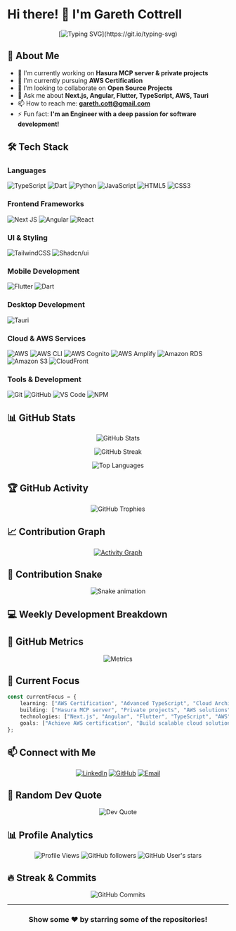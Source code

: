 # Hi there! 👋 I'm Gareth Cottrell

<div align="center">
  
[![Typing SVG](https://readme-typing-svg.herokuapp.com?font=Fira+Code&pause=1000&color=2196F3&center=true&vCenter=true&width=435&lines=Software+Engineer;Full+Stack+%26+Mobile+Developer;Next.js+%7C+Angular+%7C+Flutter;AWS+Cloud+Enthusiast;Welcome+to+my+GitHub+profile!)](https://git.io/typing-svg)

</div>

## 🚀 About Me

- 🔭 I'm currently working on **Hasura MCP server & private projects**
- 🌱 I'm currently pursuing **AWS Certification**
- 👯 I'm looking to collaborate on **Open Source Projects**
- 💬 Ask me about **Next.js, Angular, Flutter, TypeScript, AWS, Tauri**
- 📫 How to reach me: **gareth.cott@gmail.com**
- ⚡ Fun fact: **I'm an Engineer with a deep passion for software development!**

## 🛠️ Tech Stack

### Languages
![TypeScript](https://img.shields.io/badge/typescript-%23007ACC.svg?style=for-the-badge&logo=typescript&logoColor=white)
![Dart](https://img.shields.io/badge/dart-%230175C2.svg?style=for-the-badge&logo=dart&logoColor=white)
![Python](https://img.shields.io/badge/python-3670A0?style=for-the-badge&logo=python&logoColor=ffdd54)
![JavaScript](https://img.shields.io/badge/javascript-%23323330.svg?style=for-the-badge&logo=javascript&logoColor=%23F7DF1E)
![HTML5](https://img.shields.io/badge/html5-%23E34F26.svg?style=for-the-badge&logo=html5&logoColor=white)
![CSS3](https://img.shields.io/badge/css3-%231572B6.svg?style=for-the-badge&logo=css3&logoColor=white)

### Frontend Frameworks
![Next JS](https://img.shields.io/badge/Next-black?style=for-the-badge&logo=next.js&logoColor=white)
![Angular](https://img.shields.io/badge/angular-%23DD0031.svg?style=for-the-badge&logo=angular&logoColor=white)
![React](https://img.shields.io/badge/react-%2320232a.svg?style=for-the-badge&logo=react&logoColor=%2361DAFB)

### UI & Styling
![TailwindCSS](https://img.shields.io/badge/tailwindcss-%2338B2AC.svg?style=for-the-badge&logo=tailwind-css&logoColor=white)
![Shadcn/ui](https://img.shields.io/badge/shadcn%2Fui-000000?style=for-the-badge&logo=shadcnui&logoColor=white)

### Mobile Development
![Flutter](https://img.shields.io/badge/Flutter-%2302569B.svg?style=for-the-badge&logo=Flutter&logoColor=white)
![Dart](https://img.shields.io/badge/dart-%230175C2.svg?style=for-the-badge&logo=dart&logoColor=white)

### Desktop Development
![Tauri](https://img.shields.io/badge/tauri-%2324C8DB.svg?style=for-the-badge&logo=tauri&logoColor=%23FFFFFF)

### Cloud & AWS Services
![AWS](https://img.shields.io/badge/AWS-%23FF9900.svg?style=for-the-badge&logo=amazon-aws&logoColor=white)
![AWS CLI](https://img.shields.io/badge/AWS%20CLI-232F3E?style=for-the-badge&logo=amazon-aws&logoColor=white)
![AWS Cognito](https://img.shields.io/badge/AWS%20Cognito-FF9900?style=for-the-badge&logo=amazon-aws&logoColor=white)
![AWS Amplify](https://img.shields.io/badge/AWS%20Amplify-FF9900?style=for-the-badge&logo=aws-amplify&logoColor=white)
![Amazon RDS](https://img.shields.io/badge/Amazon%20RDS-527FFF?style=for-the-badge&logo=amazon-rds&logoColor=white)
![Amazon S3](https://img.shields.io/badge/Amazon%20S3-569A31?style=for-the-badge&logo=amazon-s3&logoColor=white)
![CloudFront](https://img.shields.io/badge/CloudFront-232F3E?style=for-the-badge&logo=amazon-aws&logoColor=white)

### Tools & Development
![Git](https://img.shields.io/badge/git-%23F05033.svg?style=for-the-badge&logo=git&logoColor=white)
![GitHub](https://img.shields.io/badge/github-%23121011.svg?style=for-the-badge&logo=github&logoColor=white)
![VS Code](https://img.shields.io/badge/Visual%20Studio%20Code-0078d4.svg?style=for-the-badge&logo=visual-studio-code&logoColor=white)
![NPM](https://img.shields.io/badge/NPM-%23CB3837.svg?style=for-the-badge&logo=npm&logoColor=white)

## 📊 GitHub Stats

<div align="center">
  
![GitHub Stats](https://github-readme-stats.vercel.app/api?username=GarethCott&theme=github_dark&hide_border=true&include_all_commits=true&count_private=true&show_icons=true)

![GitHub Streak](https://github-readme-streak-stats.herokuapp.com/?user=GarethCott&theme=github-dark-blue&hide_border=true)

![Top Languages](https://github-readme-stats.vercel.app/api/top-langs/?username=GarethCott&theme=github_dark&hide_border=true&layout=compact)

</div>

## 🏆 GitHub Activity

<div align="center">
  
![GitHub Trophies](https://github-profile-trophy.vercel.app/?username=GarethCott&theme=github_dark&no-frame=true&no-bg=true&margin-w=4&row=1)

</div>

## 📈 Contribution Graph

<div align="center">
  
[![Activity Graph](https://github-readme-activity-graph.vercel.app/graph?username=GarethCott&theme=github-compact&hide_border=true)](https://github.com/ashutosh00710/github-readme-activity-graph)

</div>

## 🐍 Contribution Snake

<div align="center">
  
![Snake animation](https://github.com/GarethCott/GarethCott/blob/output/github-contribution-grid-snake.svg)

</div>

## 💻 Weekly Development Breakdown

<div align="center">
  
<!--START_SECTION:waka-->
<!--END_SECTION:waka-->

</div>

## 🎯 GitHub Metrics

<div align="center">
  
![Metrics](https://metrics.lecoq.io/GarethCott?template=classic&base.header=0&base.activity=0&base.community=0&base.repositories=0&base.metadata=0&languages=1&lines=1&achievements=1&notable=1&languages.limit=8&languages.sections=most-used&languages.colors=github&languages.threshold=0%25&languages.indepth=false&languages.analysis.timeout=15&languages.categories=markup%2C%20programming&languages.recent.categories=markup%2C%20programming&languages.recent.load=300&languages.recent.days=14&lines.sections=base&lines.repositories.limit=4&lines.history.limit=1&achievements.threshold=C&achievements.secrets=true&achievements.display=detailed&achievements.limit=0&notable.from=organization&notable.repositories=false&config.timezone=Europe%2FLondon)

</div>

## 🎯 Current Focus

```typescript
const currentFocus = {
    learning: ["AWS Certification", "Advanced TypeScript", "Cloud Architecture"],
    building: ["Hasura MCP server", "Private projects", "AWS solutions"],
    technologies: ["Next.js", "Angular", "Flutter", "TypeScript", "AWS", "Tailwind", "Shadcn/ui"],
    goals: ["Achieve AWS certification", "Build scalable cloud solutions"]
};
```

## 📫 Connect with Me

<div align="center">
  
[![LinkedIn](https://img.shields.io/badge/LinkedIn-%230077B5.svg?logo=linkedin&logoColor=white)](https://linkedin.com/in/gareth-cottrell)
[![GitHub](https://img.shields.io/badge/GitHub-%23121011.svg?logo=github&logoColor=white)](https://github.com/GarethCott)
[![Email](https://img.shields.io/badge/Email-D14836?style=for-the-badge&logo=gmail&logoColor=white)](mailto:gareth.cott@gmail.com)

</div>

## 🎲 Random Dev Quote
<div align="center">
  
![Dev Quote](https://quotes-github-readme.vercel.app/api?type=horizontal&theme=dark)

</div>

## 📊 Profile Analytics

<div align="center">
  
![Profile Views](https://komarev.com/ghpvc/?username=GarethCott&color=blue&style=flat)
![GitHub followers](https://img.shields.io/github/followers/GarethCott?label=Followers&style=social)
![GitHub User's stars](https://img.shields.io/github/stars/GarethCott?label=Stars&style=social)

</div>

## 🔥 Streak & Commits

<div align="center">
  
![GitHub Commits](https://github-readme-streak-stats.herokuapp.com/?user=GarethCott&theme=github-dark-blue&hide_border=true&stroke=0000&background=0D1117&ring=58A6FF&fire=58A6FF&currStreakLabel=58A6FF)

</div>

---

<div align="center">
  
### Show some ❤️ by starring some of the repositories!

</div>
